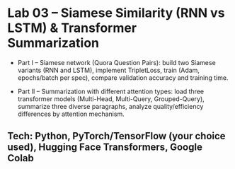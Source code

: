 # Lab 03 – Siamese Similarity (RNN vs LSTM) & Transformer Summarization

- Part I – Siamese network (Quora Question Pairs): build two Siamese variants (RNN and LSTM), implement TripletLoss, train (Adam, epochs/batch per spec), compare validation accuracy and training time.

- Part II – Summarization with different attention types: load three transformer models (Multi-Head, Multi-Query, Grouped-Query), summarize three diverse paragraphs, analyze quality/efficiency differences by attention mechanism.

## Tech: Python, PyTorch/TensorFlow (your choice used), Hugging Face Transformers, Google Colab